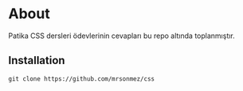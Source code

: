 # About
Patika CSS dersleri ödevlerinin cevapları bu repo altında toplanmıştır.

## Installation
```git
git clone https://github.com/mrsonmez/css
```
